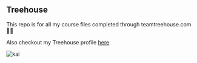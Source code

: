 ## Treehouse 

This repo is for all my course files completed through teamtreehouse.com:ok_woman:

Also checkout my Treehouse profile [here](https://teamtreehouse.com/alysonla).

![kai](https://user-images.githubusercontent.com/36669860/36453652-ddc99b42-1666-11e8-942b-c992ebdb29bd.JPG)

